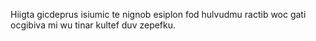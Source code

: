 Hiigta gicdeprus isiumic te nignob esiplon fod hulvudmu ractib woc gati ocgibiva mi wu tinar kultef duv zepefku.